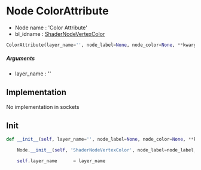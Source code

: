# Node ColorAttribute

- Node name : 'Color Attribute'
- bl_idname : [ShaderNodeVertexColor](https://docs.blender.org/api/current/bpy.types.ShaderNodeVertexColor.html)


``` python
ColorAttribute(layer_name='', node_label=None, node_color=None, **kwargs)
```
##### Arguments

- layer_name : ''

## Implementation

No implementation in sockets

## Init

``` python
def __init__(self, layer_name='', node_label=None, node_color=None, **kwargs):

    Node.__init__(self, 'ShaderNodeVertexColor', node_label=node_label, node_color=node_color, **kwargs)

    self.layer_name      = layer_name
```

